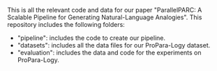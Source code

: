 This is all the relevant code and data for our paper "ParallelPARC: A Scalable Pipeline for Generating Natural-Language Analogies".
This repository includes the following folders:
* "pipeline": includes the code to create our pipeline.
* "datasets": includes all the data files for our ProPara-Logy dataset.
* "evaluation": includes the data and code for the experiments on ProPara-Logy.